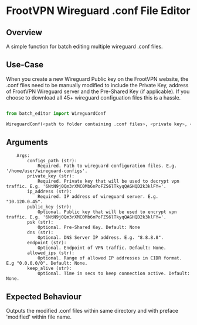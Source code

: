 # FrootVPN Wireguard .conf File Editor


## Overview

A simple function for batch editing multiple wireguard .conf files.

## Use-Case
When you create a new Wireguard Public key on the FrootVPN website, the .conf files need to be manually modified to include the Private Key, address of FrootVPN Wireguard server and the Pre-Shared Key (if applicable). If you choose to download all 45+ wireguard configuation files this is a hassle.




```python

from batch_editor import WireguardConf

WireguardConf(<path to folder containing .conf files>, <private key>, <ip_address>)

```

## Arguments

```
	Args:
		configs_path (str):
			Required. Path to wireguard configuration files. E.g. '/home/user/wireguard-configs'.
		private_key (str):
			Required. Private key that will be used to decrypt vpn traffic. E.g. '6NtN9j0Qm3rXMC0Mb6nPoFZS6lTkyqQAGHQD2k3klFY='.
		ip_address (str):
			Required. IP address of wireguard server. E.g. "10.120.0.45".
		public_key (str):
			Optional. Public key that will be used to encrypt vpn traffic. E.g. '6NtN9j0Qm3rXMC0Mb6nPoFZS6lTkyqQAGHQD2k3klFY='.
		psk (str):
			Optional. Pre-Shared Key. Default: None
		dns (str):
			Optional. DNS Server IP address. E.g. "8.8.8.8".
        endpoint (str):
			Optional. Endpoint of VPN traffic. Default: None.
        allowed_ips (str):
			Optional. Range of allowed IP addresses in CIDR format. E.g "0.0.0.0/0". Default: None.
        keep_alive (str):
			Optional. Time in secs to keep connection active. Default: None.
```

## Expected Behaviour
Outputs the modified .conf files within same directory and with preface 'modified' within file name.
